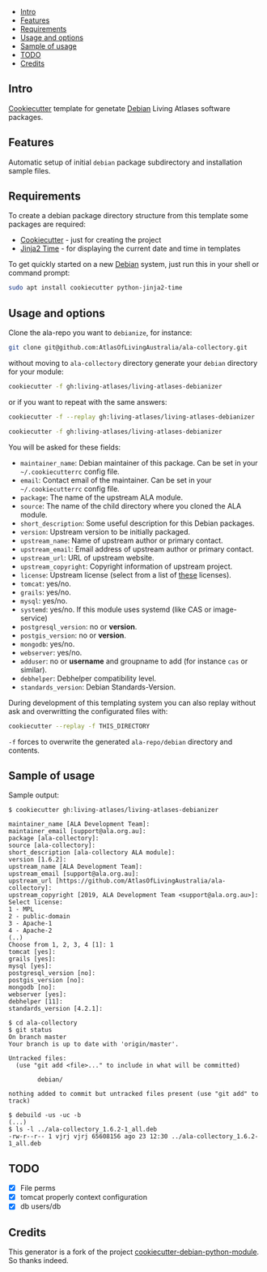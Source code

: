 * [Intro](#intro)
* [Features](#features)
* [Requirements](#requirements)
* [Usage and options](#usage-and-options)
* [Sample of usage](#sample-of-usage)
* [TODO](#todo)
* [Credits](#credits)

## Intro

[Cookiecutter](https://github.com/audreyr/cookiecutter) template for genetate [Debian](https://www.debian.org/) Living Atlases software packages.

## Features

Automatic setup of initial `debian` package subdirectory and installation sample files.

## Requirements

To create a debian package directory structure from this template some packages are required:

- [Cookiecutter](https://github.com/audreyr/cookiecutter) - just for creating the project
- [Jinja2 Time](https://github.com/hackebrot/jinja2-time) - for displaying the current date and time in templates

To get quickly started on a new [Debian](https://www.debian.org/) system, just run this in your shell or command prompt:

```bash
sudo apt install cookiecutter python-jinja2-time
```

## Usage and options

Clone the ala-repo you want to `debianize`, for instance:
```bash
git clone git@github.com:AtlasOfLivingAustralia/ala-collectory.git
```
without moving to `ala-collectory` directory generate your `debian` directory for your module:
```bash
cookiecutter -f gh:living-atlases/living-atlases-debianizer
```
or if you want to repeat with the same answers:

```bash
cookiecutter -f --replay gh:living-atlases/living-atlases-debianizer
```

```bash
cookiecutter -f gh:living-atlases/living-atlases-debianizer
```
You will be asked for these fields:

- `maintainer_name`: Debian maintainer of this package. Can be set in your `~/.cookiecutterrc` config file.
- `email`: Contact email of the maintainer. Can be set in your `~/.cookiecutterrc` config file.
- `package`: The name of the upstream ALA module.
- `source`: The name of the child directory where you cloned the ALA module.
- `short_description`: Some useful description for this Debian packages.
- `version`: Upstream version to be initially packaged.
- `upstream_name`: Name of upstream author or primary contact.
- `upstream_email`: Email address of upstream author or primary contact.
- `upstream_url`: URL of upstream website.
- `upstream_copyright`: Copyright information of upstream project.
- `license`: Upstream license (select from a list of [these](https://www.debian.org/doc/packaging-manuals/copyright-format/1.0/#license-specification) licenses).
- `tomcat`: yes/no.
- `grails`: yes/no.
- `mysql`: yes/no.
- `systemd`: yes/no. If this module uses systemd (like CAS or image-service)
- `postgresql_version`: no or **version**.
- `postgis_version`: no or **version**.
- `mongodb`: yes/no.
- `webserver`: yes/no.
- `adduser`: no or **username** and groupname to add (for instance `cas` or similar).
- `debhelper`: Debhelper compatibility level.
- `standards_version`: Debian Standards-Version.

During development of this templating system you can also replay without
ask and overwritting the configurated files with:

```bash
cookiecutter --replay -f THIS_DIRECTORY
```

`-f` forces to overwrite the generated `ala-repo/debian` directory and contents.

## Sample of usage

Sample output:

``` {.bash}
$ cookiecutter gh:living-atlases/living-atlases-debianizer

maintainer_name [ALA Development Team]:
maintainer_email [support@ala.org.au]:
package [ala-collectory]:
source [ala-collectory]:
short_description [ala-collectory ALA module]:
version [1.6.2]:
upstream_name [ALA Development Team]:
upstream_email [support@ala.org.au]:
upstream_url [https://github.com/AtlasOfLivingAustralia/ala-collectory]:
upstream_copyright [2019, ALA Development Team <support@ala.org.au>]:
Select license:
1 - MPL
2 - public-domain
3 - Apache-1
4 - Apache-2
(..)
Choose from 1, 2, 3, 4 [1]: 1
tomcat [yes]:
grails [yes]:
mysql [yes]:
postgresql_version [no]:
postgis_version [no]:
mongodb [no]:
webserver [yes]:
debhelper [11]:
standards_version [4.2.1]:

$ cd ala-collectory
$ git status
On branch master
Your branch is up to date with 'origin/master'.

Untracked files:
  (use "git add <file>..." to include in what will be committed)

        debian/

nothing added to commit but untracked files present (use "git add" to track)

$ debuild -us -uc -b
(...)
$ ls -l ../ala-collectory_1.6.2-1_all.deb
-rw-r--r-- 1 vjrj vjrj 65608156 ago 23 12:30 ../ala-collectory_1.6.2-1_all.deb
```

## TODO

- [x] File perms
- [x] tomcat properly context configuration
- [x] db users/db

## Credits

This generator is a fork of the project [cookiecutter-debian-python-module](https://github.com/fladi/cookiecutter-debian-python-module). So thanks indeed.
